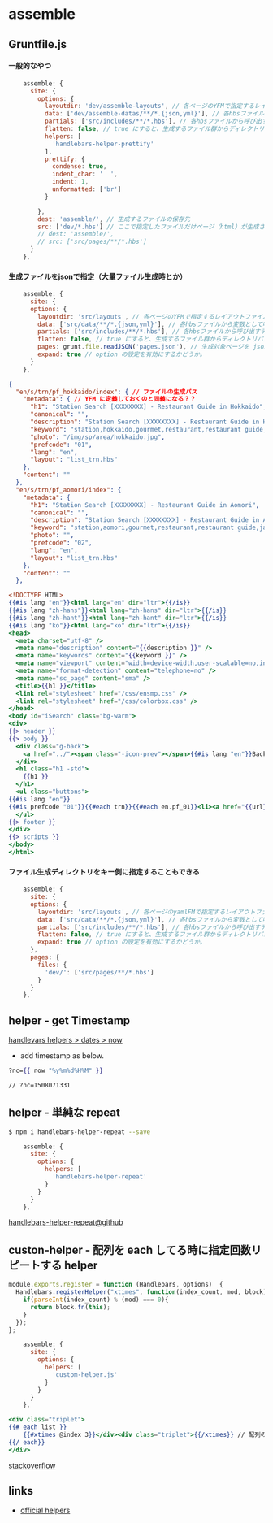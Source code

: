 # assemble

## Gruntfile.js

#### 一般的なやつ

```js:Gruntfile.js
    assemble: {
      site: {
        options: {
          layoutdir: 'dev/assemble-layouts', // 各ページのYFMで指定するレイアウトファイル（layout:）設置場所のパス
          data: ['dev/assemble-datas/**/*.{json,yml}'], // 各hbsファイルから変数として呼び出すファイル群の指定
          partials: ['src/includes/**/*.hbs'], // 各hbsファイルから呼び出すテンプレートhtml（.hbs）ファイルを指定
          flatten: false, // true にすると、生成するファイル群からディレクトリパスを削除？？
          helpers: [
            'handlebars-helper-prettify'
          ],
          prettify: {
            condense: true,
            indent_char: '  ',
            indent: 1,
            unformatted: ['br']
          }

        },
        dest: 'assemble/', // 生成するファイルの保存先
        src: ['dev/*.hbs'] // ここで指定したファイルだけページ（html）が生成される
        // dest: 'assemble/',
        // src: ['src/pages/**/*.hbs']
      }
    },
```

#### 生成ファイルをjsonで指定（大量ファイル生成時とか）
  
```js:Gruntfile.js
    assemble: {
      site: {
      options: {
        layoutdir: 'src/layouts', // 各ページのYFMで指定するレイアウトファイル（layout:）設置場所のパス
        data: ['src/data/**/*.{json,yml}'], // 各hbsファイルから変数として呼び出すファイル群の指定
        partials: ['src/includes/**/*.hbs'], // 各hbsファイルから呼び出すテンプレートhtml（.hbs）ファイルを指定
        flatten: false, // true にすると、生成するファイル群からディレクトリパスを削除？？
        pages: grunt.file.readJSON('pages.json'), // 生成対象ページを json で指定。ディレクトリの指定ナシなので、Gruntfile.js と同階層
        expand: true // option の設定を有効にするかどうか。
      }
    },
```

```json:pages.json
{
  "en/s/trn/pf_hokkaido/index": { // ファイルの生成パス
    "metadata": { // YFM に定義しておくのと同義になる？？
      "h1": "Station Search [XXXXXXXX] - Restaurant Guide in Hokkaido",
      "canonical": "",
      "description": "Station Search [XXXXXXXX] - Restaurant Guide in Hokkaido.Restaurant search by Cuisines and Location, Station, Budget, Discount, Features. XXXXXXXX is All you need to plan travel and meal to Japan.",
      "keyword": "station,hokkaido,gourmet,restaurant,restaurant guide,japan restaurant guide,xxxxxxxx",
      "photo": "/img/sp/area/hokkaido.jpg",
      "prefcode": "01",
      "lang": "en",
      "layout": "list_trn.hbs"
    },
    "content": ""
  },
  "en/s/trn/pf_aomori/index": {
    "metadata": {
      "h1": "Station Search [XXXXXXXX] - Restaurant Guide in Aomori",
      "canonical": "",
      "description": "Station Search [XXXXXXXX] - Restaurant Guide in Aomori.Restaurant search by Cuisines and Location, Station, Budget, Discount, Features. XXXXXXXX is All you need to plan travel and meal to Japan.",
      "keyword": "station,aomori,gourmet,restaurant,restaurant guide,japan restaurant guide,xxxxxxxx",
      "photo": "",
      "prefcode": "02",
      "lang": "en",
      "layout": "list_trn.hbs"
    },
    "content": ""
  },
```

```hbs:list_trn.hbs
<!DOCTYPE HTML>
{{#is lang "en"}}<html lang="en" dir="ltr">{{/is}}
{{#is lang "zh-hans"}}<html lang="zh-hans" dir="ltr">{{/is}}
{{#is lang "zh-hant"}}<html lang="zh-hant" dir="ltr">{{/is}}
{{#is lang "ko"}}<html lang="ko" dir="ltr">{{/is}}
<head>
  <meta charset="utf-8" />
  <meta name="description" content="{{description }}" />
  <meta name="keywords" content="{{keyword }}" />
  <meta name="viewport" content="width=device-width,user-scalable=no,initial-scale=1,maximum-scale=1" />
  <meta name="format-detection" content="telephone=no" />
  <meta name="sc_page" content="sma" />
  <title>{{h1 }}</title>
  <link rel="stylesheet" href="/css/ensmp.css" />
  <link rel="stylesheet" href="/css/colorbox.css" />
</head>
<body id="iSearch" class="bg-warm">
<div>
{{> header }}
{{> body }}
  <div class="g-back">
    <a href="../"><span class="-icon-prev"></span>{{#is lang "en"}}Back{{/is}}{{#is lang "zh-hans"}}返回{{/is}}{{#is lang "zh-hant"}}返回{{/is}}{{#is lang "ko"}}이전{{/is}}</a>
  </div>
  <h1 class="h1 -std">
    {{h1 }}
  </h1>
  <ul class="buttons">
{{#is lang "en"}}
{{#is prefcode "01"}}{{#each trn}}{{#each en.pf_01}}<li><a href="{{url}}" class="button-r">{{name}}</a></li>{{/each}}{{/each}}{{/is}}
  </ul>
{{> footer }}
</div>
{{> scripts }}
</body>
</html>
```

#### ファイル生成ディレクトリをキー側に指定することもできる

```json:Gruntfile.js
    assemble: {
      site: {
      options: {
        layoutdir: 'src/layouts', // 各ページのyamlFMで指定するレイアウトファイル（layout:）設置場所のパス
        data: ['src/data/**/*.{json,yml}'], // 各hbsファイルから変数として呼び出すファイル群の指定
        partials: ['src/includes/**/*.hbs'], // 各hbsファイルから呼び出すテンプレートhtml（.hbs）ファイルを指定
        flatten: false, // true にすると、生成するファイル群からディレクトリパスを削除？？
        expand: true // option の設定を有効にするかどうか。
      },
      pages: {
        files: {
          'dev/': ['src/pages/**/*.hbs']
        }
      }
    },
```


## helper - get Timestamp

[handlevars helpers > dates > now](https://github.com/assemble/handlebars-helpers/blob/master/docs/helpers/dates/helper-now.md)

- add timestamp as below.

```hbs
?nc={{ now "%y%m%d%H%M" }}

// ?nc=1508071331
```


## helper - 単純な repeat

```zsh
$ npm i handlebars-helper-repeat --save
```

```js:Gruntfile.js
    assemble: {
      site: {
        options: {
          helpers: [
            'handlebars-helper-repeat'
          }
        }
      }
    },
```

[handlebars-helper-repeat@github](https://github.com/helpers/handlebars-helper-repeat)


## custon-helper - 配列を each してる時に指定回数リピートする helper

```js:custom-helper.js
module.exports.register = function (Handlebars, options)  {
  Handlebars.registerHelper("xtimes", function(index_count, mod, block) {
    if(parseInt(index_count) % (mod) === 0){
      return block.fn(this);
    }
  });
};
```

```js:Gruntfile.js
    assemble: {
      site: {
        options: {
          helpers: [
            'custom-helper.js'
          }
        }
      }
    },
```

```hbs
<div class="triplet">
{{# each list }}
    {{#xtimes @index 3}}</div><div class="triplet">{{/xtimes}} // 配列の iterator が 3 の倍数の時だけ add
{{/ each}}
</div>
```

[stackoverflow](http://stackoverflow.com/questions/17149289/how-can-i-add-a-hr-element-of-each-3-of-my-looping-array-using-handlebarsjs)


## links

- [official helpers](http://assemble.io/helpers/helpers-collections.html)


